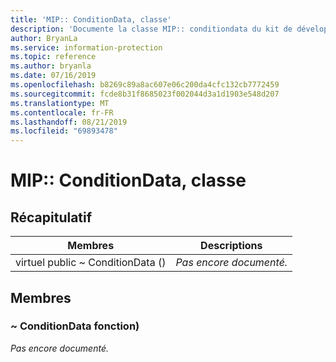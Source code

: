 ```yaml
---
title: 'MIP:: ConditionData, classe'
description: 'Documente la classe MIP:: conditiondata du kit de développement logiciel (SDK) Microsoft Information Protection (MIP).'
author: BryanLa
ms.service: information-protection
ms.topic: reference
ms.author: bryanla
ms.date: 07/16/2019
ms.openlocfilehash: b8269c89a8ac607e06c200da4cfc132cb7772459
ms.sourcegitcommit: fcde8b31f8685023f002044d3a1d1903e548d207
ms.translationtype: MT
ms.contentlocale: fr-FR
ms.lasthandoff: 08/21/2019
ms.locfileid: "69893478"
---
```

# <a name="class-mipconditiondata"></a>MIP:: ConditionData, classe 
  
## <a name="summary"></a>Récapitulatif
 Membres                        | Descriptions                                
--------------------------------|---------------------------------------------
virtuel public ~ ConditionData ()  | _Pas encore documenté._
  
## <a name="members"></a>Membres
  
### <a name="conditiondata-function"></a>~ ConditionData fonction)
_Pas encore documenté._
